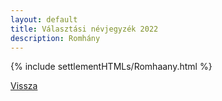 ```yaml
---
layout: default
title: Választási névjegyzék 2022
description: Romhány
---
```


{% include settlementHTMLs/Romhaany.html %}

[Vissza](../)